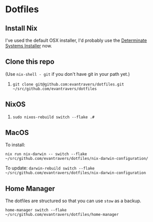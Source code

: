 # Dotfiles

## Install Nix

I've used the default OSX installer, I'd probably use the [Determinate Systems Installer](https://github.com/DeterminateSystems/nix-installer) now.

## Clone this repo

(Use `nix-shell - git` if you don't have git in your path yet.)

1. `git clone git@github.com:evantravers/dotfiles.git ~/src/github.com/evantravers/dotfiles`

## NixOS

1. `sudo nixos-rebuild switch --flake .#`

## MacOS

To install:

`nix run nix-darwin -- switch --flake ~/src/github.com/evantravers/dotfiles/nix-darwin-configuration/`

To update:
`darwin-rebuild switch --flake ~/src/github.com/evantravers/dotfiles/nix-darwin-configuration`

## Home Manager

The dotfiles are structured so that you can use `stow` as a backup.

`home-manager switch --flake ~/src/github.com/evantravers/dotfiles/home-manager`

[^darwin]: https://daiderd.com/nix-darwin/#Installing

        ```
        nix-build https://github.com/LnL7/nix-darwin/archive/master.tar.gz -A installer
        ./result/bin/darwin-installer
        ```
